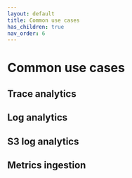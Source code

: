 ```yaml
---
layout: default
title: Common use cases
has_children: true
nav_order: 6
---
```


# Common use cases

<!--- Link out to the following pages once this is complete.--->

## Trace analytics

## Log analytics

## S3 log analytics

## Metrics ingestion